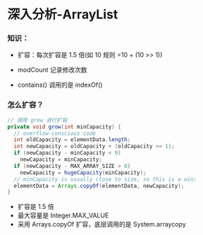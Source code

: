 # 深入分析-ArrayList

### 知识：

- 扩容：每次扩容是 1.5 倍(如 10 规则 =10 + (10 >> 1))

- modCount 记录修改次数
- contains() 调用的是 indexOf()

### 怎么扩容？

```java
// 调用 grow 进行扩容
private void grow(int minCapacity) {
  // overflow-conscious code
  int oldCapacity = elementData.length;
  int newCapacity = oldCapacity + (oldCapacity >> 1);
  if (newCapacity - minCapacity < 0)
    newCapacity = minCapacity;
  if (newCapacity - MAX_ARRAY_SIZE > 0)
    newCapacity = hugeCapacity(minCapacity);
  // minCapacity is usually close to size, so this is a win:
  elementData = Arrays.copyOf(elementData, newCapacity);
}

```

- 扩容是 1.5 倍
- 最大容量是 Integer.MAX_VALUE
- 采用 Arrays.copyOf 扩容，底层调用的是 System.arraycopy
